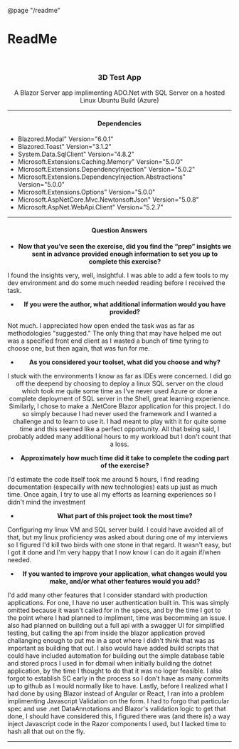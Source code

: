 @page "/readme"


<p align="center">

<h1>ReadMe</h1>
<br />
<h3 align="center">3D Test App</h3>
<p align="center">A Blazor Server app implimenting ADO.Net with SQL Server on a hosted Linux Ubuntu Build (Azure)</p>
<hr />
<h4 align="center">Dependencies</h4>
<ul>
  <li>Blazored.Modal" Version="6.0.1" </li>
    <li>Blazored.Toast" Version="3.1.2" </li>
    <li>System.Data.SqlClient" Version="4.8.2" </li>
    <li>Microsoft.Extensions.Caching.Memory" Version="5.0.0" </li>
    <li>Microsoft.Extensions.DependencyInjection" Version="5.0.2" </li>
    <li>Microsoft.Extensions.DependencyInjection.Abstractions" Version="5.0.0" </li>
    <li>Microsoft.Extensions.Options" Version="5.0.0" </li>
    <li>Microsoft.AspNetCore.Mvc.NewtonsoftJson" Version="5.0.8"</li>
    <li>Microsoft.AspNet.WebApi.Client" Version="5.2.7" </li>
</ul>
<hr />
<h4 align="center">Question Answers</h4>

<ul align="center">
    <li align="center"><strong>Now that you’ve seen the exercise, did you find the “prep” insights we sent in advance provided enough information to set you up to complete this exercise?</strong></li>
</ul>
<p>
    I found the insights very, well, insightful. I was able to add a few tools to my dev environment and do some much needed reading before I received the task.
</p>
<ul align="center">
    <li align="center"><strong>If you were the author, what additional information would you have provided?</strong></li>
</ul>
<p>
    Not much. I appreciated how open ended the task was as far as methodologies "suggested." The only thing that may have helped me out was a specified front end client as I
    wasted a bunch of time tyring to choose one, but then again, that was fun for me.
</p>
<ul align="center">
    <li align="center"><strong>As you considered your toolset, what did you choose and why? </strong></li>
</ul>
<p align="center">
    I stuck with the environments I know as far as IDEs were concerned. I did go off the deepend by choosing to deploy a linux SQL server on the cloud which took me quite some time as I've never used Azure or done a
    complete deployment of SQL server in the Shell, great learning experience. Similarly, I chose to make a .NetCore Blazor application for this project. I do so simply because I had never used the framework and I wanted
    a challenge and to learn to use it. I had meant to play with it for quite some time and this seemed like a perfect opportunity. All that being said, I probably added many additional hours to my workload but I don't count that a loss.
</p>
<ul align="center">
    <li align="center"><strong>Approximately how much time did it take to complete the coding part of the exercise? </strong></li>
</ul>
<p>
    I'd estimate the code itself took me around 5 hours, I find reading documentation (especailly with new technologies) eats up just as much time. Once again, I try to use
    all my efforts as learning experiences so I didn't mind the investment
</p>
<ul align="center">
    <li align="center"><strong>What part of this project took the most time? </strong></li>
</ul>
<p>
    Configuring my linux VM and SQL server build. I could have avoided all of that, but my linux proficiency was asked about during one of my interviews so I figured I'd kill two birds with one stone in that regard.
    It wasn't easy, but I got it done and I'm very happy that I now know I can do it again if/when needed.
</p>
<ul align="center">
    <li align="center"><strong>If you wanted to improve your application, what changes would you make, and/or what other features would you add?</strong></li>
</ul>
<p>
    I'd add many other features that I consider standard with production applications. For one, I have no user authentication built in. This was simply
    omitted because it wasn't called for in the specs, and by the time I got to the point where I had planned to impliment, time was becomming an issue.
    I also had planned on building out a full api with a swagger UI for simplified testing, but calling the api from inside the blazor application proved
    challanging enough to put me in a spot where I didn't think that was as important as building that out. I also would have added build scripts that
    could have included automation for building out the simple database table and stored procs I used in for dbmail when initially building the dotnet
    application, by the time I thought to do that it was no loger feasible. I also forgot to establish SC early in the process so I don't have as many commits
    up to github as I would normally like to have. Lastly, before I realized what I had done by using Blazor instead of Angular or React, I ran into a problem
    implimenting Javascript Validation on the form. I had to forgo that particular spec and use .net DataAnnotations and Blazor's validation logic to get that done,
    I should have considered this, I figured there was (and there is) a way inject Javascript code in the Razor components I used, but I lacked time to
    hash all that out on the fly.
</p>


<hr />
<p>

</p>
